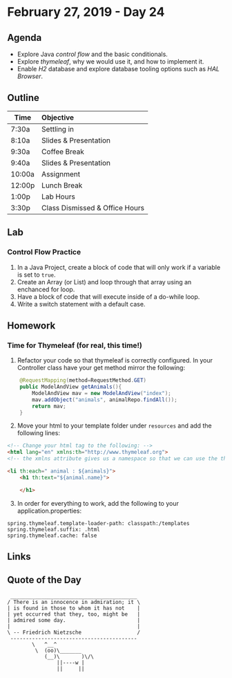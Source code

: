 # February 27, 2019 - Day 24


## Agenda

- Explore Java *control flow* and the basic conditionals. 
- Explore *thymeleaf*, why we would use it, and how to implement it. 
- Enable *H2* database and explore database tooling options such as *HAL Browser*. 



## Outline

| Time   | Objective                        |
| -------|:---------------------------------|
| 7:30a  | Settling in                      |
| 8:10a  | Slides & Presentation            |
| 9:30a  | Coffee Break                     |
| 9:40a  | Slides & Presentation            |
| 10:00a | Assignment                       |
| 12:00p | Lunch Break                      |
| 1:00p  | Lab Hours                        |
| 3:30p  | Class Dismissed & Office Hours   |

## Lab

### Control Flow Practice

1. In a Java Project, create a block of code that will only work if a variable is set to `true`.
2. Create an Array (or List) and loop through that array using an enchanced for loop. 
3. Have a block of code that will execute inside of a do-while loop.
4. Write a switch statement with a default case. 

## Homework

### Time for Thymeleaf (for real, this time!)

1. Refactor your code so that thymeleaf is correctly configured. In your Controller class have your get method mirror the following:

```Java
    @RequestMapping(method=RequestMethod.GET)
    public ModelAndView getAnimals(){
        ModelAndView mav = new ModelAndView("index");
        mav.addObject("animals", animalRepo.findAll());
        return mav;
    }
```

2. Move your html to your template folder under `resources` and add the following lines:

```HTML
<!-- Change your html tag to the following: -->
<html lang="en" xmlns:th="http://www.thymeleaf.org">
<!-- the xmlns attribute gives us a namespace so that we can use the th attribute -->

<li th:each=" animal : ${animals}">
    <h1 th:text="${animal.name}">

    </h1>

```

3. In order for everything to work, add the following to your application.properties: 


 ```.properties
spring.thymeleaf.template-loader-path: classpath:/templates
spring.thymeleaf.suffix: .html
spring.thymeleaf.cache: false

```




## Links



## Quote of the Day 
````
 _________________________________________
/ There is an innocence in admiration; it \
| is found in those to whom it has not    |
| yet occurred that they, too, might be   |
| admired some day.                       |
|                                         |
\ -- Friedrich Nietzsche                  /
 -----------------------------------------
        \   ^__^
         \  (oo)\_______
            (__)\       )\/\
                ||----w |
                ||     ||

````